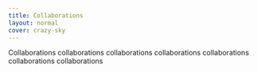 ```yaml
---
title: Collaborations
layout: normal
cover: crazy-sky
---
```


Collaborations collaborations collaborations collaborations collaborations collaborations collaborations